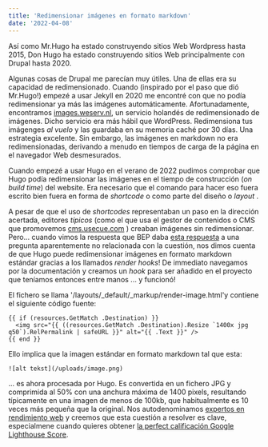 ```yaml
---
title: 'Redimensionar imágenes en formato markdown'
date: '2022-04-08'
---
```

Así como Mr.Hugo ha estado construyendo sitios Web Wordpress hasta 2015, Don Hugo ha estado construyendo sitios Web principalmente con Drupal hasta 2020.

Algunas cosas de Drupal me parecían muy útiles. Una de ellas era su capacidad de redimensionado. Cuando (inspirado por el paso que dió Mr.Hugo!) empezé a usar Jekyll en 2020 me encontré con que no podía redimensionar ya más las imágenes automáticamente. Afortunadamente, encontramos [images.weserv.nl](https://images.weserv.nl), un servicio holandés de redimensionado de imágenes. Dicho servicio era más hábil que WordPress. Redimensiona tus imágenges _al vuelo_ y las guardaba en su memoria caché por 30 días. Una estrategia excelente. Sin embargo, las imágenes en markdown no era redimensionadas, derivando a menudo en tiempos de carga de la página en el navegador Web desmesurados.


Cuando empezé a usar Hugo en el verano de 2022 pudimos comprobar que Hugo podía redimensionar las imágenes en el tiempo de construcción (_on build time_) del website. Era necesario que el comando para hacer eso fuera escrito bien fuera en forma de _shortcode_ o como parte del diseño o _layout_ .

A pesar de que el uso de _shortcodes_ representaban un paso en la dirección acertada, editores _típicos_ (como el que usa el gestor de contenidos o CMS que promovemos [cms.usecue.com](https://cms.usecue.com) ) creaban imágenes sin redimensionar. Pero... cuando vimos la respuesta que BEP daba [esta respuesta](https://discourse.gohugo.io/t/is-this-possible-with-hugo/38089/6?u=jhvanderschee) a una pregunta aparentemente no relacionada con la cuestión, nos dimos cuenta de que Hugo puede redimensionar  imágenes en formato markdown estándar gracias a los llamados _render hooks_! De immediato navegamos por la documentación y creamos un _hook_ para ser añadido en el proyecto que teníamos entonces entre manos ...  y funcionó! 

El fichero se llama  '/layouts/_default/_markup/render-image.html'y contiene el siguiente código fuente:

```
{{ if (resources.GetMatch .Destination) }}
  <img src="{{ ((resources.GetMatch .Destination).Resize `1400x jpg q50`).RelPermalink | safeURL }}" alt="{{ .Text }}" />
{{ end }}
```
Ello implica que la imagen estándar en formato markdown tal que esta:

```
![alt tekst](/uploads/image.png)
```

... es ahora procesada por Hugo. Es convertida en un fichero JPG y comprimida al 50%  con una anchura máxima de 1400 pixels, resultando típicamente en una imagen de menos de 100kb, que habitualmente es 10 veces más pequeña que la original. Nos autodenominamos [expertos en rendimiento web](https://www.usecue.com) y creemos que esta cuestión a resolver es clave, especialmene cuando quieres obtener [la perfect calificación Google Lighthouse Score](https://www.usecue.com/blog/how-to-get-a-100-google-lighthouse-score/).
